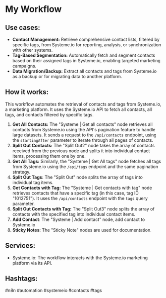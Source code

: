 # My Workflow

## Use cases:

- **Contact Management:** Retrieve comprehensive contact lists, filtered by specific tags, from Systeme.io for reporting, analysis, or synchronization with other systems.
- **Tag-Based Segmentation:** Automatically fetch and segment contacts based on their assigned tags in Systeme.io, enabling targeted marketing campaigns.
- **Data Migration/Backup:** Extract all contacts and tags from Systeme.io as a backup or for migrating data to another platform.

## How it works:

This workflow automates the retrieval of contacts and tags from Systeme.io, a marketing platform. It uses the Systeme.io API to fetch all contacts, all tags, and contacts filtered by specific tags.

1.  **Get All Contacts:** The "Systeme | Get all contacts" node retrieves all contacts from Systeme.io using the API's pagination feature to handle large datasets. It sends a request to the `/api/contacts` endpoint, using the `startingAfter` parameter to iterate through all pages of contacts.
2.  **Split Out Contacts:** The "Split Out2" node takes the array of contacts received from the previous node and splits it into individual contact items, processing them one by one.
3.  **Get All Tags:** Similarly, the "Systeme | Get All tags" node fetches all tags from Systeme.io using the `/api/tags` endpoint and the same pagination strategy.
4.  **Split Out Tags:** The "Split Out" node splits the array of tags into individual tag items.
5.  **Get Contacts with Tag:** The "Systeme | Get contacts with tag" node retrieves contacts that have a specific tag (in this case, tag ID "1012751"). It uses the `/api/contacts` endpoint with the `tags` query parameter.
6.  **Split Out Contacts with Tag:** The "Split Out3" node splits the array of contacts with the specified tag into individual contact items.
7. **Add Contact**: The "Systeme | Add contact" node, add contact to Systeme.io
8. **Sticky Notes**: The "Sticky Note" nodes are used for documentation.

## Services:

-   Systeme.io: The workflow interacts with the Systeme.io marketing platform via its API.

## Hashtags:

#n8n #automation #systemeio #contacts #tags
